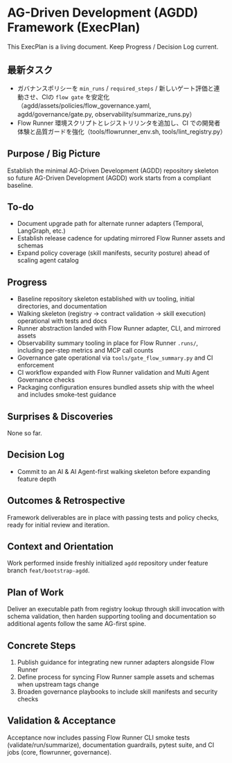 # AG-Driven Development (AGDD) Framework (ExecPlan)
This ExecPlan is a living document. Keep Progress / Decision Log current.

## 最新タスク
- ガバナンスポリシーを `min_runs` / `required_steps` / 新しいゲート評価と連動させ、CIの `flow gate` を安定化（agdd/assets/policies/flow_governance.yaml, agdd/governance/gate.py, observability/summarize_runs.py）
- Flow Runner 環境スクリプトとレジストリリンタを追加し、CI での開発者体験と品質ガードを強化（tools/flowrunner_env.sh, tools/lint_registry.py）

## Purpose / Big Picture
Establish the minimal AG-Driven Development (AGDD) repository skeleton so future AG-Driven Development (AGDD) work starts from a compliant baseline.

## To-do
- Document upgrade path for alternate runner adapters (Temporal, LangGraph, etc.)
- Establish release cadence for updating mirrored Flow Runner assets and schemas
- Expand policy coverage (skill manifests, security posture) ahead of scaling agent catalog

## Progress
- Baseline repository skeleton established with uv tooling, initial directories, and documentation
- Walking skeleton (registry -> contract validation -> skill execution) operational with tests and docs
- Runner abstraction landed with Flow Runner adapter, CLI, and mirrored assets
- Observability summary tooling in place for Flow Runner `.runs/`, including per-step metrics and MCP call counts
- Governance gate operational via `tools/gate_flow_summary.py` and CI enforcement
- CI workflow expanded with Flow Runner validation and Multi Agent Governance checks
- Packaging configuration ensures bundled assets ship with the wheel and includes smoke-test guidance

## Surprises & Discoveries
None so far.

## Decision Log
- Commit to an AI & AI Agent-first walking skeleton before expanding feature depth

## Outcomes & Retrospective
Framework deliverables are in place with passing tests and policy checks, ready for initial review and iteration.

## Context and Orientation
Work performed inside freshly initialized `agdd` repository under feature branch `feat/bootstrap-agdd`.

## Plan of Work
Deliver an executable path from registry lookup through skill invocation with schema validation, then harden supporting tooling and documentation so additional agents follow the same AG-first spine.

## Concrete Steps
1. Publish guidance for integrating new runner adapters alongside Flow Runner
2. Define process for syncing Flow Runner sample assets and schemas when upstream tags change
3. Broaden governance playbooks to include skill manifests and security checks

## Validation & Acceptance
Acceptance now includes passing Flow Runner CLI smoke tests (validate/run/summarize), documentation guardrails, pytest suite, and CI jobs (core, flowrunner, governance).
